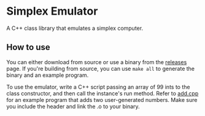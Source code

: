 # Simplex Emulator
A C++ class library that emulates a simplex computer.

## How to use
You can either download from source or use a binary from the [releases](../../releases) page.
If you're building from source, you can use `make all` to generate the binary and an example program.

To use the emulator, write a C++ script passing an array of 99 ints to the class constructor, and then call the instance's run method.
Refer to [add.cpp](add.cpp) for an example program that adds two user-generated numbers.
Make sure you include the header and link the .o to your binary.
